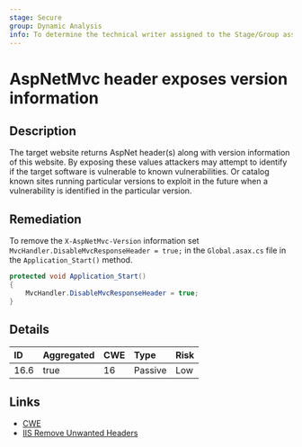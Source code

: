 ```yaml
---
stage: Secure
group: Dynamic Analysis
info: To determine the technical writer assigned to the Stage/Group associated with this page, see https://about.gitlab.com/handbook/engineering/ux/technical-writing/#assignments
---
```


# AspNetMvc header exposes version information

## Description

The target website returns AspNet header(s) along with version information of this website. By
exposing these values attackers may attempt to identify if the target software is vulnerable to known
vulnerabilities. Or catalog known sites running particular versions to exploit in the future when a
vulnerability is identified in the particular version.

## Remediation

To remove the `X-AspNetMvc-Version` information set `MvcHandler.DisableMvcResponseHeader = true;` in the
`Global.asax.cs` file in the `Application_Start()` method.

```cs
protected void Application_Start()
{
    MvcHandler.DisableMvcResponseHeader = true;
}
```

## Details

| ID | Aggregated | CWE | Type | Risk |
|:---|:--------|:--------|:--------|:--------|
| 16.6 | true | 16 | Passive | Low |

## Links

- [CWE](https://cwe.mitre.org/data/definitions/16.html)
- [IIS Remove Unwanted Headers](https://techcommunity.microsoft.com/t5/iis-support-blog/remove-unwanted-http-response-headers/ba-p/369710)
